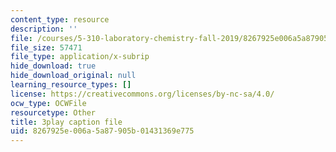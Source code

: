 ```yaml
---
content_type: resource
description: ''
file: /courses/5-310-laboratory-chemistry-fall-2019/8267925e006a5a87905b01431369e775_-l9SfGuZJYE.vtt
file_size: 57471
file_type: application/x-subrip
hide_download: true
hide_download_original: null
learning_resource_types: []
license: https://creativecommons.org/licenses/by-nc-sa/4.0/
ocw_type: OCWFile
resourcetype: Other
title: 3play caption file
uid: 8267925e-006a-5a87-905b-01431369e775
---
```

